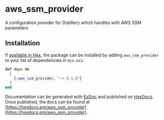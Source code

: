 # aws_ssm_provider
A configuration provider for Distillery which handles with AWS SSM parameters

## Installation

If [available in Hex](https://hex.pm/docs/publish), the package can be installed
by adding `aws_ssm_provider` to your list of dependencies in `mix.exs`:

```elixir
def deps do
  [
    {:aws_ssm_provider, "~> 0.1.0"}
  ]
end
```

Documentation can be generated with [ExDoc](https://github.com/elixir-lang/ex_doc)
and published on [HexDocs](https://hexdocs.pm). Once published, the docs can
be found at [https://hexdocs.pm/aws_ssm_provider](https://hexdocs.pm/aws_ssm_provider).
